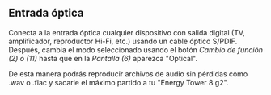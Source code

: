 ## Entrada óptica

Conecta a la entrada óptica cualquier dispositivo con salida digital (TV, amplificador, reproductor Hi-Fi, etc.) usando un cable óptico S/PDIF. Después, cambia el modo seleccionado usando el botón *Cambio de función (2) o (11)* hasta que en la *Pantalla (6)* aparezca "Optical". 

De esta manera podrás reproducir archivos de audio sin pérdidas como .wav o .flac y sacarle el máximo partido a tu "Energy Tower 8 g2". 
